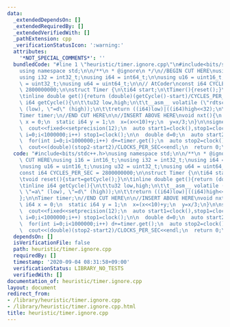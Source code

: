 ```yaml
---
data:
  _extendedDependsOn: []
  _extendedRequiredBy: []
  _extendedVerifiedWith: []
  _pathExtension: cpp
  _verificationStatusIcon: ':warning:'
  attributes:
    '*NOT_SPECIAL_COMMENTS*': ''
  bundledCode: "#line 1 \"heuristic/timer.ignore.cpp\"\n#include<bits/stdc++.h>\n\
    using namespace std;\n\n/**\n * @ignore\n */\n//BEGIN CUT HERE\nusing i16 = int16_t;\n\
    using i32 = int32_t;\nusing i64 = int64_t;\n\nusing u16 = uint16_t;\nusing u32\
    \ = uint32_t;\nusing u64 = uint64_t;\n\n// AtCoder\nconst i64 CYCLES_PER_SEC =\
    \ 2800000000;\n\nstruct Timer {\n\ti64 start;\n\tTimer(){reset();}\n\tvoid reset(){start=getCycle();}\n\
    \tinline double get(){return (double)(getCycle()-start)/CYCLES_PER_SEC;}\n\tinline\
    \ i64 getCycle(){\n\t\tu32 low,high;\n\t\t__asm__ volatile (\"rdtsc\" : \"=a\"\
    \ (low), \"=d\" (high));\n\t\treturn ((i64)low)|((i64)high<<32);\n\t}\n};\n\n\
    Timer timer;\n//END CUT HERE\n\n//INSERT ABOVE HERE\nvoid nxt(){\n  static i64\
    \ x = 0;\n  static i64 y = 1;\n  x=(x<<10)+y;\n  y=x/3;\n}\n\nsigned main(){\n\
    \  cout<<fixed<<setprecision(12);\n  auto start1=clock(),stop1=clock();\n  for(int\
    \ i=0;i<1000000;i++) stop1=clock();\n\n  double d=0;\n  auto start2=clock();\n\
    \  for(int i=0;i<1000000;i++) d+=timer.get();\n  auto stop2=clock();\n\n  cout<<(double)(stop1-start1)/CLOCKS_PER_SEC<<endl;\n\
    \  cout<<(double)(stop2-start2)/CLOCKS_PER_SEC<<endl;\n  return 0;\n}\n"
  code: "#include<bits/stdc++.h>\nusing namespace std;\n\n/**\n * @ignore\n */\n//BEGIN\
    \ CUT HERE\nusing i16 = int16_t;\nusing i32 = int32_t;\nusing i64 = int64_t;\n\
    \nusing u16 = uint16_t;\nusing u32 = uint32_t;\nusing u64 = uint64_t;\n\n// AtCoder\n\
    const i64 CYCLES_PER_SEC = 2800000000;\n\nstruct Timer {\n\ti64 start;\n\tTimer(){reset();}\n\
    \tvoid reset(){start=getCycle();}\n\tinline double get(){return (double)(getCycle()-start)/CYCLES_PER_SEC;}\n\
    \tinline i64 getCycle(){\n\t\tu32 low,high;\n\t\t__asm__ volatile (\"rdtsc\" :\
    \ \"=a\" (low), \"=d\" (high));\n\t\treturn ((i64)low)|((i64)high<<32);\n\t}\n\
    };\n\nTimer timer;\n//END CUT HERE\n\n//INSERT ABOVE HERE\nvoid nxt(){\n  static\
    \ i64 x = 0;\n  static i64 y = 1;\n  x=(x<<10)+y;\n  y=x/3;\n}\n\nsigned main(){\n\
    \  cout<<fixed<<setprecision(12);\n  auto start1=clock(),stop1=clock();\n  for(int\
    \ i=0;i<1000000;i++) stop1=clock();\n\n  double d=0;\n  auto start2=clock();\n\
    \  for(int i=0;i<1000000;i++) d+=timer.get();\n  auto stop2=clock();\n\n  cout<<(double)(stop1-start1)/CLOCKS_PER_SEC<<endl;\n\
    \  cout<<(double)(stop2-start2)/CLOCKS_PER_SEC<<endl;\n  return 0;\n}\n"
  dependsOn: []
  isVerificationFile: false
  path: heuristic/timer.ignore.cpp
  requiredBy: []
  timestamp: '2020-09-04 08:31:58+09:00'
  verificationStatus: LIBRARY_NO_TESTS
  verifiedWith: []
documentation_of: heuristic/timer.ignore.cpp
layout: document
redirect_from:
- /library/heuristic/timer.ignore.cpp
- /library/heuristic/timer.ignore.cpp.html
title: heuristic/timer.ignore.cpp
---
```

